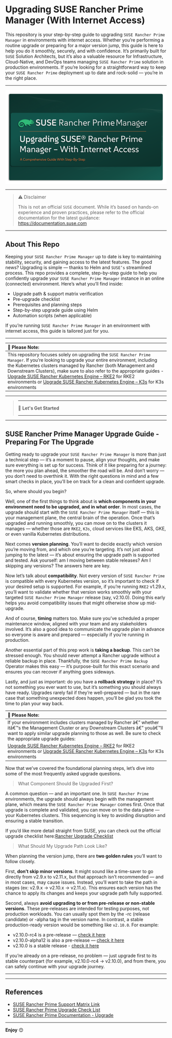# Upgrading SUSE Rancher Prime Manager (With Internet Access)

This repository is your step-by-step guide to upgrading `SUSE Rancher Prime Manager` in environments with internet access. Whether you’re performing a routine upgrade or preparing for a major version jump, this guide is here to help you do it smoothly, securely, and with confidence. It’s primarily built for `SUSE` Solution Architects, but it’s also a valuable resource for Infrastructure, Cloud-Native, and DevOps teams managing `SUSE Rancher Prime` solution in production environments. If you’re looking for a straightforward way to keep your `SUSE Rancher Prime`  deployment up to date and rock-solid — you’re in the right place.

---

<p align="center">
    <img src="Images/Rancher-Logo.png">
</p>

---

> ⚠️ Disclaimer
>
> This is not an official `SUSE` document. While it’s based on hands-on experience and proven practices, please refer to the official documentation for the latest guidance: https://documentation.suse.com

---

## About This Repo

Keeping your `SUSE Rancher Prime Manager` up to date is key to maintaining stability, security, and gaining access to the latest features. The good news? Upgrading is simple — thanks to Helm and `SUSE’s` streamlined process. This repo provides a complete, step-by-step guide to help you confidently upgrade your `SUSE Rancher Prime Manager` instance in an online (connected) environment. Here’s what you’ll find inside:
- Upgrade path & support matrix verification
- Pre-upgrade checklist
- Prerequisites and planning steps
- Step-by-step upgrade guide using Helm
- Automation scripts (when applicable)

If you’re running `SUSE Rancher Prime Manager` in an environment with internet access, this guide is tailored just for you.

---

| 📝 **Please Note:** |
|:--------------------|
| This repository focuses solely on upgrading the `SUSE Rancher Prime Manager`. If you’re looking to upgrade your entire environment, including the Kubernetes clusters managed by Rancher (both Management and Downstream Clusters), make sure to also refer to the appropriate guides - [Upgrade SUSE Rancher Kubernetes Engine – RKE2](/4-Upgrade/SUSE-Kubernetes-Engine-RKE2/) for RKE2 environments or [Upgrade SUSE Rancher Kubernetes Engine – K3s](/4-Upgrade/SUSE-Kubernetes-Engine-K3S/) for K3s environments|

---

> _________________________     
>     
> 🚀 **Let's Get Started** 
>     
> _________________________

---

## SUSE Rancher Prime Manager Upgrade Guide - Preparing For The Upgrade

Getting ready to upgrade your `SUSE Rancher Prime Manager` is more than just a technical step — it’s a moment to pause, align your thoughts, and make sure everything is set up for success. Think of it like preparing for a journey: the more you plan ahead, the smoother the road will be. And don’t worry — you don’t need to overthink it. With the right questions in mind and a few smart checks in place, you’ll be on track for a clean and confident upgrade.

So, where should you begin?

Well, one of the first things to think about is **which components in your environment need to be upgraded, and in what order**. In most cases, the upgrade should start with the `SUSE Rancher Prime Manager` itself — this is your management plane, the central brain of the operation. Once that’s upgraded and running smoothly, you can move on to the clusters it manages — whether those are `RKE2`, `K3s`, cloud services like EKS, AKS, GKE, or even vanilla Kubernetes distributions.

Next comes **version planning**. You’ll want to decide exactly which version you’re moving from, and which one you’re targeting. It’s not just about jumping to the latest — it’s about ensuring the upgrade path is supported and tested. Ask yourself: am I moving between stable releases? Am I skipping any versions? The answers here are key.

Now let’s talk about **compatibility**. Not every version of `SUSE Rancher Prime` is compatible with every Kubernetes version, so it’s important to check if your desired setup is supported. For example, if you’re running `RKE2` v1.29.x, you’ll want to validate whether that version works smoothly with your targeted `SUSE Rancher Prime Manager` release (say, v2.10.0). Doing this early helps you avoid compatibility issues that might otherwise show up mid-upgrade.

And of course, **timing** matters too. Make sure you’ve scheduled a proper maintenance window, aligned with your team and any stakeholders involved. It’s also a good idea to communicate the upgrade plan in advance so everyone is aware and prepared — especially if you’re running in production.

Another essential part of this prep work is **taking a backup**. This can’t be stressed enough. You should never attempt a Rancher upgrade without a reliable backup in place. Thankfully, the `SUSE Rancher Prime Backup` Operator makes this easy — it’s purpose-built for this exact scenario and ensures you can recover if anything goes sideways.

Lastly, and just as important: do you have a **rollback strategy** in place? It’s not something you ever want to use, but it’s something you should always have ready. Upgrades rarely fail if they’re well-prepared — but in the rare case that something unexpected does happen, you’ll be glad you took the time to plan your way back.

| 📝 **Please Note:** |
|:--------------------|
| If your environment includes clusters managed by Rancher â€” whether itâ€™s the Management Cluster or any Downstream Clusters â€” youâ€™ll want to apply similar upgrade planning to those as well. Be sure to check the appropriate upgrade guides:
 [Upgrade SUSE Rancher Kubernetes Engine – RKE2](/4-Upgrade/SUSE-Kubernetes-Engine-RKE2/) for RKE2 environments or [Upgrade SUSE Rancher Kubernetes Engine – K3s](/4-Upgrade/SUSE-Kubernetes-Engine-K3S/) for K3s environments|

Now that we’ve covered the foundational planning steps, let’s dive into some of the most frequently asked upgrade questions.

> What Component Should Be Upgraded First?

A common question — and an important one. In `SUSE Rancher Prime` environments, the upgrade should always begin with the management plane, which means the `SUSE Rancher Prime Manager` comes first. Once that upgrade is complete and validated, you can move on to the data plane — your Kubernetes clusters. This sequencing is key to avoiding disruption and ensuring a stable transition.

If you’d like more detail straight from SUSE, you can check out the official upgrade checklist here:[Rancher Upgrade Checklist](https://www.suse.com/support/kb/doc/?id=000020061)

> What Should My Upgrade Path Look Like?

When planning the version jump, there are **two golden rules** you’ll want to follow closely.

First, **don’t skip minor versions**. It might sound like a time-saver to go directly from v2.9.x to v2.11.x, but that approach isn’t recommended — and in most cases, may cause issues. Instead, you’ll want to take the path in stages (ex: v2.9.x → v2.10.x → v2.11.x). This ensures each version has the chance to apply its changes and keeps your upgrade path fully supported.

Second, always **avoid upgrading to or from pre-release or non-stable versions**. These pre-releases are intended for testing purposes, not production workloads. You can usually spot them by the -rc (release candidate) or -alpha tag in the version name. In contrast, a stable production-ready version would be something like `v2.10.0`. For example:
- v2.10.0-rc4 is a pre-release — [check it here](https://github.com/rancher/rancher/releases/tag/v2.10.0-rc4)
- v2.10.0-alpha12 is also a pre-release — [check it here](https://github.com/rancher/rancher/releases/tag/v2.10.0-alpha12)
- v2.10.0 is a stable release - [check it here](https://github.com/rancher/rancher/releases/tag/v2.10.0)

If you’re already on a pre-release, no problem — just upgrade first to its stable counterpart (for example, v2.10.0-rc4 → v2.10.0), and from there, you can safely continue with your upgrade journey.

---



---

## References

- [SUSE Rancher Prime Support Matrix Link](https://www.suse.com/suse-rancher/support-matrix/all-supported-versions/rancher-v2-10-2/)
- [SUSE Rancher Prime Upgrade Check List](https://www.suse.com/support/kb/doc/?id=000020061)
- [SUSE Rancher Prime Documentation - Upgrade](https://documentation.suse.com/cloudnative/rancher-manager/latest/en/installation-and-upgrade/upgrades.html)

---

**Enjoy** :blush:


